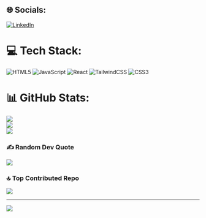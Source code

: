 
## 🌐 Socials:
[![LinkedIn](https://img.shields.io/badge/LinkedIn-%230077B5.svg?logo=linkedin&logoColor=white)](https://linkedin.com/in/m-bilal-sheikh/) 

# 💻 Tech Stack:
![HTML5](https://img.shields.io/badge/html5-%23E34F26.svg?style=for-the-badge&logo=html5&logoColor=white) ![JavaScript](https://img.shields.io/badge/javascript-%23323330.svg?style=for-the-badge&logo=javascript&logoColor=%23F7DF1E) ![React](https://img.shields.io/badge/react-%2320232a.svg?style=for-the-badge&logo=react&logoColor=%2361DAFB) ![TailwindCSS](https://img.shields.io/badge/tailwindcss-%2338B2AC.svg?style=for-the-badge&logo=tailwind-css&logoColor=white) ![CSS3](https://img.shields.io/badge/css3-%231572B6.svg?style=for-the-badge&logo=css3&logoColor=white)
# 📊 GitHub Stats:
![](https://github-readme-stats.vercel.app/api?username=M-Bilal-Sheikh&theme=default&hide_border=false&include_all_commits=false&count_private=false)<br/>
![](https://github-readme-streak-stats.herokuapp.com/?user=M-Bilal-Sheikh&theme=default&hide_border=false)<br/>
![](https://github-readme-stats.vercel.app/api/top-langs/?username=M-Bilal-Sheikh&theme=default&hide_border=false&include_all_commits=false&count_private=false&layout=compact)

### ✍️ Random Dev Quote
![](https://quotes-github-readme.vercel.app/api?type=horizontal&theme=radical)

### 🔝 Top Contributed Repo
![](https://github-contributor-stats.vercel.app/api?username=M-Bilal-Sheikh&limit=5&theme=dark&combine_all_yearly_contributions=true)

---
[![](https://visitcount.itsvg.in/api?id=M-Bilal-Sheikh&icon=0&color=0)](https://visitcount.itsvg.in)

<!-- Proudly created with GPRM ( https://gprm.itsvg.in ) -->
